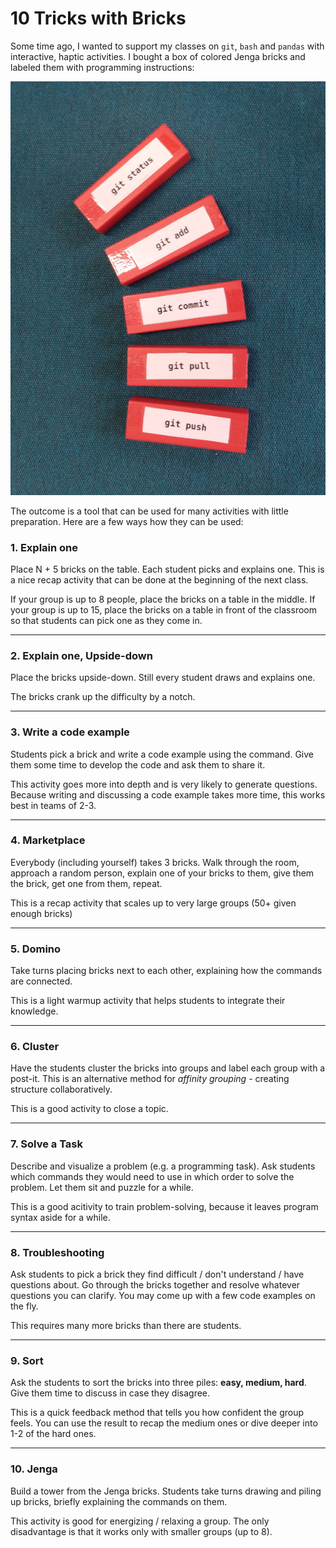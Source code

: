 
# 10 Tricks with Bricks

Some time ago, I wanted to support my classes on `git`, `bash` and `pandas` with interactive, haptic activities.
I bought a box of colored Jenga bricks and labeled them with programming instructions:

![bricks](../images/bricks.jpg)

The outcome is a tool that can be used for many activities with little preparation.
Here are a few ways how they can be used:

### 1. Explain one

Place N + 5 bricks on the table. Each student picks and explains one.
This is a nice recap activity that can be done at the beginning of the next class.

If your group is up to 8 people, place the bricks on a table in the middle.
If your group is up to 15, place the bricks on a table in front of the classroom so that students can pick one as they come in.

----

### 2. Explain one, Upside-down

Place the bricks upside-down. Still every student draws and explains one.

The bricks crank up the difficulty by a notch.

----

### 3. Write a code example

Students pick a brick and write a code example using the command.
Give them some time to develop the code and ask them to share it.

This activity goes more into depth and is very likely to generate questions.
Because writing and discussing a code example takes more time, this works best in teams of 2-3.

----

### 4. Marketplace

Everybody (including yourself) takes 3 bricks.
Walk through the room, approach a random person, explain one of your bricks to them, give them the brick, get one from them, repeat.

This is a recap activity that scales up to very large groups (50+ given enough bricks)

----

### 5. Domino

Take turns placing bricks next to each other, explaining how the commands are connected.

This is a light warmup activity that helps students to integrate their knowledge.

----

### 6. Cluster

Have the students cluster the bricks into groups and label each group with a post-it.
This is an alternative method for *affinity grouping* - creating structure collaboratively.

This is a good activity to close a topic.

----

### 7. Solve a Task

Describe and visualize a problem (e.g. a programming task).
Ask students which commands they would need to use in which order to solve the problem.
Let them sit and puzzle for a while.

This is a good acitivity to train problem-solving, because it leaves program syntax aside for a while.

----

### 8. Troubleshooting

Ask students to pick a brick they find difficult / don't understand / have questions about.
Go through the bricks together and resolve whatever questions you can clarify.
You may come up with a few code examples on the fly.

This requires many more bricks than there are students.

----

### 9. Sort

Ask the students to sort the bricks into three piles: **easy, medium, hard**.
Give them time to discuss in case they disagree.

This is a quick feedback method that tells you how confident the group feels. 
You can use the result to recap the medium ones or dive deeper into 1-2 of the hard ones.

----

### 10. Jenga

Build a tower from the Jenga bricks.
Students take turns drawing and piling up bricks, briefly explaining the commands on them.

This activity is good for energizing / relaxing a group. The only disadvantage is that it works only with smaller groups (up to 8).
